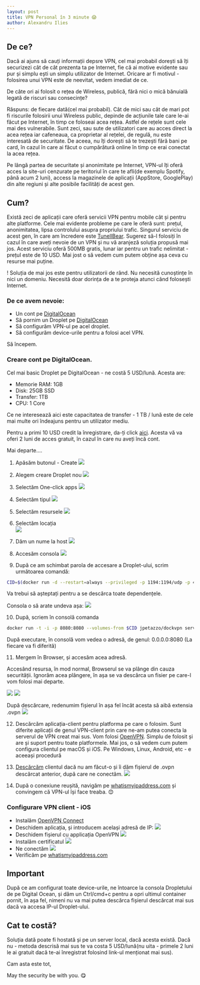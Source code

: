 ```yaml
---
layout: post
title: VPN Personal în 3 minute 😱
author: Alexandru Ilies
---
```

## De ce?
Dacă ai ajuns să cauți informații depsre VPN, cel mai probabil dorești să îți securizezi cât de cât prezenta ta pe Internet, fie că ai motive evidente sau pur și simplu ești un simplu utilizator de Internet. Oricare ar fi motivul - folosirea unui VPN este de neevitat, vedem imediat de ce.

De câte ori ai folosit o rețea de Wireless, publică, fără nici o mică bănuială legată de riscuri sau consecințe? 

Răspuns: de fiecare dată(cel mai probabil).
Cât de mici sau cât de mari pot fi riscurile folosirii unui Wireless public, depinde de acțiunile tale care le-ai făcut pe Internet, în timp ce foloseai acea rețea. Astfel de rețele sunt cele mai des vulnerabile. Sunt zeci, sau sute de utilizatori care au acces direct la acea rețea iar cafeneaua, ca proprietar al rețelei, de regulă, nu este interesată de securitate. De aceea, nu îți dorești să te trezești fără bani pe card, în cazul în care ai făcut o cumpărătură online în timp ce erai conectat la acea rețea. 

Pe lângă partea de securitate și anonimitate pe Internet, VPN-ul îți oferă acces la site-uri cenzurate pe teritoriul în care te afli(de exemplu Spotify, până acum 2 luni), access la magazinele de aplicații (AppStore, GooglePlay) din alte regiuni și alte posibile facilități de acest gen. 

## Cum?

Există zeci de aplicații care oferă servicii VPN pentru mobile cât și pentru alte platforme. Cele mai evidente probleme pe care le oferă sunt: prețul, anonimitatea, lipsa controlului asupra propriului trafic. Singurul serviciu de acest gen, în care am încredere este [TunellBear](https://www.tunnelbear.com/pricing).  Sugerez să-l folosiți în cazul în care aveți nevoie de un VPN și nu vă aranjeză soluția propusă mai jos. Acest serviciu oferă 500MB gratis, lunar iar pentru un trafic nelimitat - prețul este de 10 USD. Mai jost o să vedem cum putem obține așa ceva cu resurse mai puține.


! Soluția de mai jos este pentru utilizatorii de rând. Nu necesită cunoștințe în nici un domeniu. Necesită doar dorința de a te proteja atunci când folosești Internet.

### De ce avem nevoie:

- Un cont pe [DigitalOcean](https://www.digitalocean.com)
- Să pornim un Droplet pe [DigitalOcean](https://www.digitalocean.com)
- Să configurăm VPN-ul pe acel droplet.
- Să configurăm device-urile pentru a folosi acel VPN.

Să începem.

### Creare cont pe DigitalOcean.

Cel mai basic Droplet pe DigitalOcean - ne costă 5 USD/lună. Acesta are:

- Memorie RAM: 1GB
- Disk: 25GB SSD
- Transfer: 1TB
- CPU: 1 Core

Ce ne interesează aici este capacitatea de transfer - 1 TB / lună este de cele mai multe ori îndeajuns pentru un utilizator mediu. 

Pentru a primi 10 USD credit la înregistrare, da-ți click [aici](https://m.do.co/c/6f4b7837cd02). Acesta vă va oferi 2 luni de acces gratuit, în cazul în care nu aveți încă cont.

Mai departe.... 

1. Apăsăm butonul - Create
![](https://www.dropbox.com/s/89pf6jpt80qegem/1.png?raw=1)

2. Alegem creare Droplet nou
![](https://www.dropbox.com/s/1s8oxsfx5iaq1ck/2.png?raw=1)

3. Selectăm One-click apps 
![](https://www.dropbox.com/s/tuz4apyy2dnum62/3.png?raw=1)

4.  Selectăm tipul
![](https://www.dropbox.com/s/83ul7cctr7bjcw8/4.png?raw=1)

5. Selectăm resursele
![](https://www.dropbox.com/s/wxxc48xm0itv55z/5.png?raw=1)

6. Selectăm locația  
![](https://www.dropbox.com/s/q9jkwo36osl2jze/6.png?raw=1)

7. Dăm un nume la host
![](https://www.dropbox.com/s/xjoeztg9lf2gip4/7.png?raw=1)

8. Accesăm consola
![](https://www.dropbox.com/s/o72r5v9dwxyb5nl/8.png?raw=1)

9. După ce am schimbat parola de accesare a Droplet-ului, scrim  următoarea comandă:
 ```bash
CID=$(docker run -d --restart=always --privileged -p 1194:1194/udp -p 443:443/tcp jpetazzo/dockvpn)
 ```
Va trebui să așteptați pentru a se descărca toate dependențele.

Consola o să arate undeva așa:
![](https://www.dropbox.com/s/ftl6co5y5wjg3rx/9.png?raw=1)

10. După, scriem în consolă comanda
 ```bash
 docker run -t -i -p 8080:8080 --volumes-from $CID jpetazzo/dockvpn serveconfig
 ```
După executare, în consolă vom vedea o adresă, de genul: 0.0.0.0:8080 (La fiecare va fi diferită)

11. Mergem în Browser, și accesăm acea adresă.

Accesând resursa, în mod normal, Browserul se va plânge din cauza securității. Ignorăm acea plângere, în așa se va descărca un fisier pe care-l vom folosi mai departe.

![](https://www.dropbox.com/s/vsxw4ur59qsqe90/10.png?raw=1)
![](https://www.dropbox.com/s/nokabrhe7q0sjh9/11.png?raw=1)


După descărcare, redenumim fișierul în așa fel încât acesta să aibă extensia .ovpn
![](https://www.dropbox.com/s/4p1xny119pbs5je/12.png?raw=1)

12. Descărcăm aplicația-client pentru platforma pe care o folosim. Sunt diferite aplicații de genul VPN-client prin care ne-am putea conecta la serverul de VPN creat mai sus. Vom folosi [OpenVPN](https://openvpn.net/index.php/open-source/downloads.html). Simplu de folosit și are și suport pentru toate platformele. Mai jos, o să vedem cum putem configura clientul pe macOS și iOS. Pe Windows, Linux, Android, etc - e aceeași procedură
13. [Descărcăm](https://openvpn.net/index.php/open-source/downloads.html) clientul dacă nu am făcut-o și îi dăm fișierul de .ovpn descărcat anterior, după care ne conectăm.
![](https://www.dropbox.com/s/yeoivmd8ldxdtki/13.png?raw=1)

14. După o conexiune reușită, navigăm pe [whatismyipaddress.com](https://whatismyipaddress.com) și convingem că VPN-ul își face treaba. 😊


### Configurare VPN client - iOS

- Instalăm [OpenVPN Connect](https://itunes.apple.com/us/app/openvpn-connect/id590379981?mt=8)
- Deschidem aplicația, și introducem același adresă de IP:
![](https://www.dropbox.com/s/wjb0akzuha2t3id/14.png?raw=1)
- Deschidem fișierul cu applicația OpenVPN
![](https://www.dropbox.com/s/gwqfmzj8j3sz6x6/15.jpg?raw=1)
- Instalăm certificatul 
![](https://www.dropbox.com/s/0knsibq6cajhsfc/16.jpg?raw=1)
- Ne conectăm
![](https://www.dropbox.com/s/z5ckietmjora1pg/17.jpg?raw=1)
- Verificăm pe [whatismyipaddress.com](https://whatismyipaddress.com)


## Important
După ce am configurat toate device-urile, ne întoarce la consola Dropletului de pe Digital Ocean, și dăm un Ctrl/cmd+c pentru a opri ultimul container pornit, în așa fel, nimeni nu va mai putea descărca fișierul descărcat mai sus dacă va accesa IP-ul Droplet-ului. 

## Cat te costă?
Soluția dată poate fi hostată și pe un server local, dacă acesta există. Dacă nu - metoda descrisă mai sus te va costa 5 USD/lună(nu uita - primele 2 luni le ai gratuit dacă te-ai înregistrat folosind link-ul menționat mai sus).  

Cam asta este tot, 

May the security be with you. 😋 





